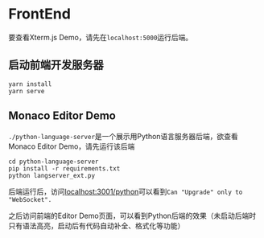 # FrontEnd

要查看Xterm.js Demo，请先在`localhost:5000`运行后端。

## 启动前端开发服务器
```shell
yarn install
yarn serve
```

## Monaco Editor Demo
`./python-language-server`是一个展示用Python语言服务器后端，欲查看Monaco Editor Demo，请先运行该后端
```shell
cd python-language-server
pip install -r requirements.txt
python langserver_ext.py
```
后端运行后，访问[localhost:3001/python](http://localhost:3001/python)可以看到`Can "Upgrade" only to "WebSocket".`

之后访问前端的Editor Demo页面，可以看到Python后端的效果（未启动后端时只有语法高亮，启动后有代码自动补全、格式化等功能）